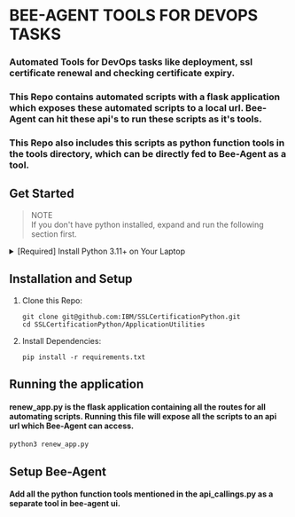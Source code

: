 # BEE-AGENT TOOLS FOR DEVOPS TASKS

### Automated Tools for DevOps tasks like deployment, ssl certificate renewal and checking certificate expiry.
### This Repo contains automated scripts with a flask application which exposes these automated scripts to a local url. Bee-Agent can hit these api's to run these scripts as it's tools.
### This Repo also includes this scripts as python function tools in the tools directory, which can be directly fed to Bee-Agent as a tool.

## Get Started

> NOTE  
> If you don't have python installed, expand and run the following section first.

<details><summary> [Required] Install Python 3.11+ on Your Laptop</summary>

1. Install `brew` if you have a MAC
```sh
/bin/bash -c "$(curl -fsSL https://raw.githubusercontent.com/Homebrew/install/HEAD/install.sh)"
```

2. Install `Python 3.11`, change the version of python if needed
```sh
brew install python@3.11
```
</details>

## Installation and Setup
1. Clone this Repo:
    ```
    git clone git@github.com:IBM/SSLCertificationPython.git
    cd SSLCertificationPython/ApplicationUtilities
    ```

2. Install Dependencies:
    ```
    pip install -r requirements.txt
    ```

## Running the application
#### renew_app.py is the flask application containing all the routes for all automating scripts. Running this file will expose all the scripts to an api url which Bee-Agent can access.
```
python3 renew_app.py
```


## Setup Bee-Agent
#### Add all the python function tools mentioned in the api_callings.py as a separate tool in bee-agent ui.